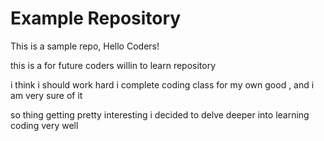 # Example Repository
This is a sample repo, Hello Coders!

this is a for future coders willin to learn repository 

i think i should work hard i complete coding class for my own good , and i am very sure of it 

so thing getting pretty interesting i decided to delve deeper into learning coding very well
